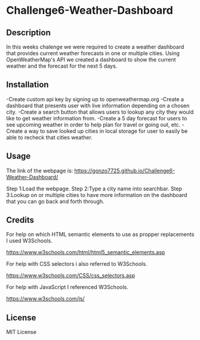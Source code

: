 # Challenge6-Weather-Dashboard


## Description

In this weeks chalenge we were required to create a weather dashboard that provides current weather forecasts in one or multiple cities. Using OpenWeatherMap's API we created a dashboard to show the current weather and the forecast for the next 5 days.

## Installation 

-Create custom api key by signing up to openweathermap.org
-Create a dashboard that presents user with live information depending on a chosen city.
-Create a search button that allows users to lookup any city they would like to get weather information from.
-Create a 5 day forecast for users to see upcoming weather in order to help plan for travel or going out, etc.
-Create a way to save looked up cities in local storage for user to easily be able to recheck that cities weather.

## Usage

The link of the webpage is: https://gonzo7725.github.io/Challenge6-Weather-Dashboard/

Step 1:Load the webpage.
Step 2:Type a city name into searchbar.
Step 3:Lookup on or multiple cities to have more information on the dashboard that you can go back and forth through.

## Credits

For help on which HTML semantic elements to use as propper replacements I used W3Schools.

https://www.w3schools.com/html/html5_semantic_elements.asp

For help with CSS selectors i also referred to W3Schools.

https://www.w3schools.com/CSS/css_selectors.asp

For help with JavaScript I referenced W3Schools.

https://www.w3schools.com/js/

## License

MIT License

